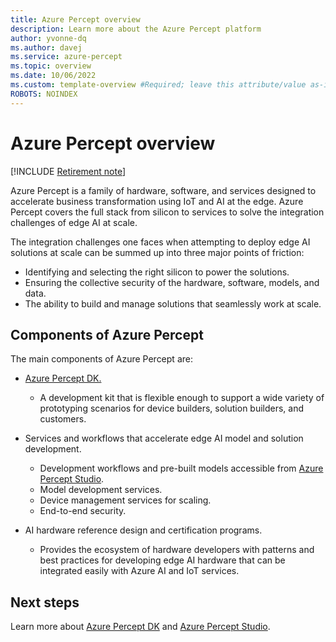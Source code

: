 ```yaml
---
title: Azure Percept overview
description: Learn more about the Azure Percept platform
author: yvonne-dq
ms.author: davej
ms.service: azure-percept
ms.topic: overview
ms.date: 10/06/2022
ms.custom: template-overview #Required; leave this attribute/value as-is.
ROBOTS: NOINDEX
---
```


# Azure Percept overview

[!INCLUDE [Retirement note](./includes/retire.md)]

Azure Percept is a family of hardware, software, and services designed to accelerate business transformation using IoT and AI at the edge. Azure Percept covers the full stack from silicon to services to solve the integration challenges of edge AI at scale.  

The integration challenges one faces when attempting to deploy edge AI solutions at scale can be summed up into three major points of friction:

- Identifying and selecting the right silicon to power the solutions.
- Ensuring the collective security of the hardware, software, models, and data.
- The ability to build and manage solutions that seamlessly work at scale.

## Components of Azure Percept

The main components of Azure Percept are:

- [Azure Percept DK.](./overview-azure-percept-dk.md)

    - A development kit that is flexible enough to support a wide variety of prototyping scenarios for device builders, solution builders, and customers.

- Services and workflows that accelerate edge AI model and solution development.

    - Development workflows and pre-built models accessible from [Azure Percept Studio](https://go.microsoft.com/fwlink/?linkid=2135819).
    - Model development services.
    - Device management services for scaling.
    - End-to-end security.

- AI hardware reference design and certification programs.

    - Provides the ecosystem of hardware developers with patterns and best practices for developing edge AI hardware that can be integrated easily with Azure AI and IoT services.

## Next steps

Learn more about [Azure Percept DK](./overview-azure-percept-dk.md) and [Azure Percept Studio](./overview-azure-percept-studio.md).
